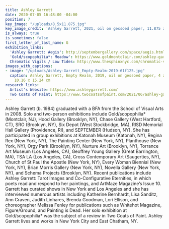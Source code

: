 ```yaml
---
title: Ashley Garrett
date: 2020-07-05 16:48:00 -04:00
position: 7
key_image: "/uploads/8.5x11.875.jpg"
key_image_credit: 'Ashley Garrett, 2021, oil on gessoed paper, 11.875 x 8.5 inches, '
is_always: true
is_sometimes: false
first_letter_of_last_name: G
exhibition_links:
  'Ashley Garrett: Aegis': http://septembergallery.com/space/aegis.html
  'Gold/scopophilia*: Meadow': https://www.goldmontclair.com/ashley-garrett-meadow
  Chromatic Vigils / Low Tides: http://www.thesphinxnyc.com/chromatic-vigils/
images_with_captions:
- image: "/uploads/Ashley-Garrett_Empty-Realm-2019-61f125.jpg"
  caption: Ashley Garrett, Empty Realm, 2019, oil on gessoed paper, 4 x 6 inches,
    10.16 x 15.24 cm
research_links:
  Artist's Website: https://www.ashleygarrett.com/
  Two Coats of Paint: https://www.twocoatsofpaint.com/2021/06/ashley-garretts-dynamic-pastoral.html
---
```


Ashley Garrett (b. 1984) graduated with a BFA from the School of Visual Arts in 2008. Solo and two-person exhibitions include Gold/scopophilia* (Montclair, NJ), Hood Gallery (Brooklyn, NY), Chase Gallery (West Hartford, CT), SRO (Brooklyn, NY), Six Depot (West Stockbridge, MA), RISD Memorial Hall Gallery (Providence, RI), and SEPTEMBER (Hudson, NY). She has participated in group exhibitions at Katonah Museum (Katonah, NY), Regina Rex (New York, NY), The Painting Center (New York, NY), Planthouse (New York, NY), Orgy Park (Brooklyn, NY), Nurture Art (Brooklyn, NY), Torrance Art Museum (Los Angeles, CA), Geoffrey Young Gallery (Great Barrington, MA), TSA LA (Los Angeles, CA), Cross Contemporary Art (Saugerties, NY), Church of St Paul the Apostle (New York, NY), Every Woman Biennial (New York, NY), Brian Morris Gallery (New York, NY), Novella Gallery (New York, NY), and Schema Projects (Brooklyn, NY). Recent publications include Ashley Garrett: Tarot Images and Co-Configurative Eternities, in which poets read and respond to her paintings, and ArtMaze Magazine’s Issue 10. Garrett has curated shows in New York and Los Angeles and she has interviewed numerous artists including Katherine Bernhardt, Lisa Sanditz, Ann Craven, Judith Linhares, Brenda Goodman, Lori Ellison, and choreographer Melissa Fenley for publications such as Whitehot Magazine, Figure/Ground, and Painting is Dead. Her solo exhibition at Gold/scopophilia* was the subject of a review in Two Coats of Paint. Ashley Garrett lives and works in New York City and East Chatham, NY. 